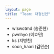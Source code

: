 ```yaml
---
layout: page
title: "Team: 대형신인"
---
```


- wlswotmd (송준현)
- pwnhyo (이효민)
- ks (지병찬)
- soon_haari (김민순)